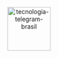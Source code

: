 <p align="center">
    <a href="https://github.com/devfelipemonteiro/tecnologia-telegram-brasil">
    <img src="https://user-images.githubusercontent.com/42984807/57992138-143a8b00-7a89-11e9-9b2a-5dde336bb28d.png" alt="tecnologia-telegram-brasil" width="100" height="100">
